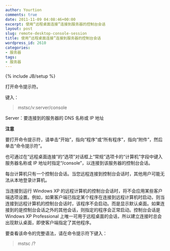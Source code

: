 ```yaml
---
author: Yourtion
comments: true
date: 2011-11-09 04:08:46+00:00
excerpt: 使用“远程桌面连接”连接到服务器的控制台会话
layout: post
slug: remote-desktop-console-session
title: 使用“远程桌面连接”连接到服务器的控制台会话
wordpress_id: 2610
categories:
- 服务器
tags:
- 服务器
---
```

{% include JB/setup %}

打开命令提示符。

键入：


<blockquote>mstsc/v:server/console</blockquote>


Server：要连接到的服务器的 DNS 名称或 IP 地址

**注意**

要打开命令提示符，请单击“开始”，指向“程序”或“所有程序”，指向“附件”，然后单击“命令提示符”。

也可通过在“远程桌面连接”的“选项”对话框上“常规”选项卡的“计算机”字段中键入服务器名称或 IP 地址时指定“/console”，以连接到该服务器的控制台会话。

每台计算机只有一个控制台会话。当您远程连接到控制台会话时，其他用户可能无法从本地登录计算机。

当连接到运行 Windows XP 的远程计算机的控制台会话时，将不会应用某些客户端选项设置。例如，如果客户端已指定某个程序在连接到远程计算机时启动，则当连接到远程计算机的控制台会话时，该程序不会启动。而是显示默认桌面。如果连接到的是控制台会话之外的其他会话，则指定的程序会正常启动。控制台会话是 Windows XP Professional 上唯一可用于远程桌面的会话，所以建立连接时总会出现默认桌面，即使客户端指定了其他程序。

要查看该命令的完整语法，请在命令提示符下键入：


<blockquote>mstsc /?</blockquote>
